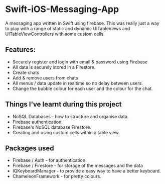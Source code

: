 # Swift-iOS-Messaging-App
A messaging app written in Swift using firebase. This was really just a way to play with a range of static and dynamic UITableViews and UITableViewControllers with some custom cells.

## Features:
- Securely register and login with email & password using Firebase
- All data is securely stored in a Firestore.
- Create chats
- Add & remove users from chats
- All menus / data update in realtime so no delay between users.
- Change the bubble colour for each user and the colour for the chat.

## Things I've learnt during this project
- NoSQL Databases - how to structure and organise data.
- Firebase authentication.
- Firebase's NoSQL database Firestore.
- Creating and using custom cells within a table view.

## Packages used
- Firebase / Auth - for authentication
- Firebase / Firestore - for storage of the messages and the data
- IQKeyboardManager - to provide a easy way to have a better keyboard.
- ChameleonFramework - for pretty colours.
